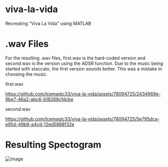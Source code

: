 # viva-la-vida
Recreating "Viva La Vida" using MATLAB

# .wav Files 
For the resulting .wav files, first.wav is the hard-coded version and second.wav is the version using the ADSR function. Due to the music being started with staccato, the first version sounds better. This was a mistake in choosing the music. 

first.wav

https://github.com/Icemagic33/viva-la-vida/assets/78094725/2434969e-9be7-46a2-abc6-b18269cfdcbe

second.wav

https://github.com/Icemagic33/viva-la-vida/assets/78094725/5e795dca-e95d-49b9-a4cd-12ed5888f32e

# Resulting Spectogram 
![image](https://github.com/Icemagic33/viva-la-vida/assets/78094725/f7bc67f6-ec94-437a-bd4b-df55eafb300c)





